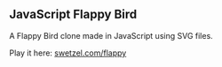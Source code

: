 ## JavaScript Flappy Bird
A Flappy Bird clone made in JavaScript using SVG files. 

Play it here: [swetzel.com/flappy](https://swetzel.com/flappy/)
